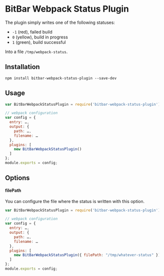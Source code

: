 # BitBar Webpack Status Plugin

The plugin simply writes one of the following statuses:

- `-1` (red), failed build
- `0` (yellow), build in progress
- `1` (green), build successful

Into a file `/tmp/webpack-status`.

## Installation

    npm install bitbar-webpack-status-plugin --save-dev

## Usage

```js
var BitBarWebpackStatusPlugin = require('bitbar-webpack-status-plugin');

// webpack configuration
var config = {
  entry: …,
  output: {
    path: …,
    filename: …
  },
  plugins: [
    new BitBarWebpackStatusPlugin()
  ]
};
module.exports = config;
```

## Options

#### filePath

You can configure the file where the status is written with this option.


```js
var BitBarWebpackStatusPlugin = require('bitbar-webpack-status-plugin');

// webpack configuration
var config = {
  entry: …,
  output: {
    path: …,
    filename: …
  },
  plugins: [
    new BitBarWebpackStatusPlugin({ filePath: "/tmp/whatever-status" })
  ]
};
module.exports = config;
```
